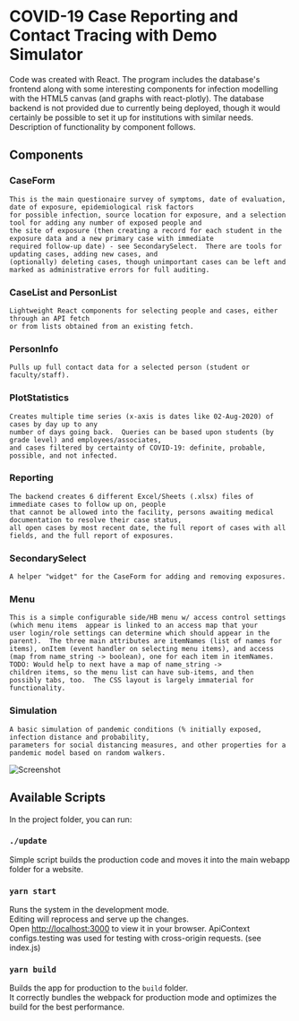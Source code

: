 # COVID-19 Case Reporting and Contact Tracing with Demo Simulator

Code was created with React.
The program includes the database's frontend along with some interesting components for infection modelling with
the HTML5 canvas (and graphs with react-plotly). The database backend is not provided due to currently being deployed,
though it would certainly be possible to set it up for institutions with similar needs.  Description of functionality
by component follows.

## Components

### CaseForm
    This is the main questionaire survey of symptoms, date of evaluation, date of exposure, epidemiological risk factors
    for possible infection, source location for exposure, and a selection tool for adding any number of exposed people and
    the site of exposure (then creating a record for each student in the exposure data and a new primary case with immediate
    required follow-up date) - see SecondarySelect.  There are tools for updating cases, adding new cases, and
    (optionally) deleting cases, though unimportant cases can be left and marked as administrative errors for full auditing.

### CaseList and PersonList
    Lightweight React components for selecting people and cases, either through an API fetch
    or from lists obtained from an existing fetch.

### PersonInfo
    Pulls up full contact data for a selected person (student or faculty/staff).

### PlotStatistics
    Creates multiple time series (x-axis is dates like 02-Aug-2020) of cases by day up to any
    number of days going back.  Queries can be based upon students (by grade level) and employees/associates,
    and cases filtered by certainty of COVID-19: definite, probable, possible, and not infected.

### Reporting
    The backend creates 6 different Excel/Sheets (.xlsx) files of immediate cases to follow up on, people
    that cannot be allowed into the facility, persons awaiting medical documentation to resolve their case status,
    all open cases by most recent date, the full report of cases with all fields, and the full report of exposures.

### SecondarySelect
    A helper "widget" for the CaseForm for adding and removing exposures.

### Menu
    This is a simple configurable side/HB menu w/ access control settings
    (which menu items  appear is linked to an access map that your
    user login/role settings can determine which should appear in the
    parent).  The three main attributes are itemNames (list of names for
    items), onItem (event handler on selecting menu items), and access
    (map from name_string -> boolean), one for each item in itemNames.
    TODO: Would help to next have a map of name_string ->
    children items, so the menu list can have sub-items, and then
    possibly tabs, too.  The CSS layout is largely immaterial for functionality.


### Simulation
    A basic simulation of pandemic conditions (% initially exposed, infection distance and probability,
    parameters for social distancing measures, and other properties for a pandemic model based on random walkers.
![Screenshot](https://github.com/lukeczapla/react-frontend/blob/master/snapshot.png?raw=true)


## Available Scripts

In the project folder, you can run:

### `./update`

Simple script builds the production code and moves it into the main webapp folder for a website.

### `yarn start`

Runs the system in the development mode.\
Editing will reprocess and serve up the changes.\
Open [http://localhost:3000](http://localhost:3000) to view it in your browser.
ApiContext configs.testing was used for testing with cross-origin requests. (see index.js)

### `yarn build`

Builds the app for production to the `build` folder.\
It correctly bundles the webpack for production mode and optimizes the build for the best performance.
